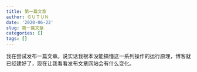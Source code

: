 ```yaml
---
title: 第一篇文章
author: ＧＵＴＵＮ
date: '2020-06-22'
slug: 第一篇文章
categories: []
tags: []
---
```


我在尝试发布一篇文章。说实话我根本没能搞懂这一系列操作的运行原理，博客就已经建好了，现在让我看看发布文章网站会有什么变化。